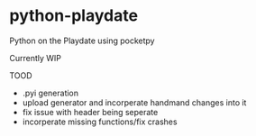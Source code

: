 # python-playdate
Python on the Playdate using pocketpy

Currently WIP

TOOD
* .pyi generation
* upload generator and incorperate handmand changes into it
* fix issue with header being seperate
* incorperate missing functions/fix crashes
